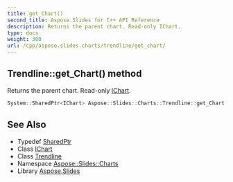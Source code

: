 ```yaml
---
title: get_Chart()
second_title: Aspose.Slides for C++ API Reference
description: Returns the parent chart. Read-only IChart.
type: docs
weight: 300
url: /cpp/aspose.slides.charts/trendline/get_chart/
---
```

## Trendline::get_Chart() method


Returns the parent chart. Read-only [IChart](../../ichart/).

```cpp
System::SharedPtr<IChart> Aspose::Slides::Charts::Trendline::get_Chart() override
```

## See Also

* Typedef [SharedPtr](../../system/sharedptr/)
* Class [IChart](../ichart/)
* Class [Trendline](./)
* Namespace [Aspose::Slides::Charts](../)
* Library [Aspose.Slides](../../)